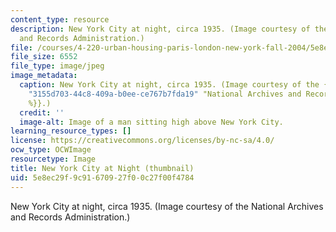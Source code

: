 ```yaml
---
content_type: resource
description: New York City at night, circa 1935. (Image courtesy of the National Archives
  and Records Administration.)
file: /courses/4-220-urban-housing-paris-london-new-york-fall-2004/5e8ec29f9c91670927f00c27f00f4784_4-220f04-th.jpg
file_size: 6552
file_type: image/jpeg
image_metadata:
  caption: New York City at night, circa 1935. (Image courtesy of the {{% resource_link
    "3155d703-44c8-409a-b0ee-ce767b7fda19" "National Archives and Records Administration"
    %}}.)
  credit: ''
  image-alt: Image of a man sitting high above New York City.
learning_resource_types: []
license: https://creativecommons.org/licenses/by-nc-sa/4.0/
ocw_type: OCWImage
resourcetype: Image
title: New York City at Night (thumbnail)
uid: 5e8ec29f-9c91-6709-27f0-0c27f00f4784
---
```

New York City at night, circa 1935. (Image courtesy of the National Archives and Records Administration.)